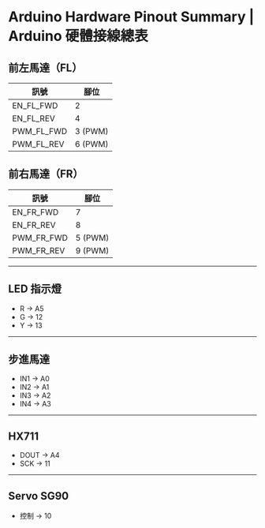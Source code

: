 # Arduino Hardware Pinout Summary | Arduino 硬體接線總表

## 前左馬達（FL）
| 訊號 | 腳位 |
| --- | --- |
| EN_FL_FWD | 2 |
| EN_FL_REV | 4 |
| PWM_FL_FWD | 3 (PWM) |
| PWM_FL_REV | 6 (PWM) |

## 前右馬達（FR）
| 訊號 | 腳位 |
| --- | --- |
| EN_FR_FWD | 7 |
| EN_FR_REV | 8 |
| PWM_FR_FWD | 5 (PWM) |
| PWM_FR_REV | 9 (PWM) |

---

## LED 指示燈
- R → A5
- G → 12
- Y → 13

---

## 步進馬達
- IN1 → A0
- IN2 → A1
- IN3 → A2
- IN4 → A3

---

## HX711
- DOUT → A4
- SCK → 11

---

## Servo SG90
- 控制 → 10
